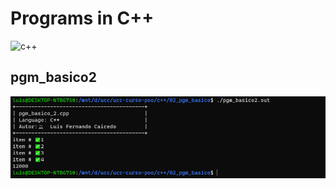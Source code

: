 # Programs in C++
![c++](https://img.icons8.com/fluency/2x/c-plus-plus-logo.png)

## pgm_basico2
![pgm_basico2](./images/pgmbasico2.png)